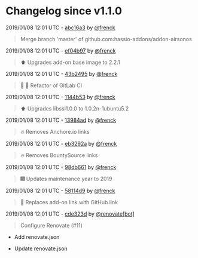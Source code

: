 # Changelog since v1.1.0

2019/01/08 12:01 UTC - [abc16a3](https://github.com/hassio-addons/addon-airsonos/commit/abc16a3336ce96d44b5f499d6b4f419f9dc45873) by [@frenck](https://github.com/frenck)
> Merge branch 'master' of github.com:hassio-addons/addon-airsonos 

2019/01/08 12:01 UTC - [ef04b97](https://github.com/hassio-addons/addon-airsonos/commit/ef04b97b81d09c54c065991e31783c27ec42a24a) by [@frenck](https://github.com/frenck)
> :arrow_up: Upgrades add-on base image to 2.2.1 

2019/01/08 12:01 UTC - [43b2495](https://github.com/hassio-addons/addon-airsonos/commit/43b24955ce37cb559d4511184662327f90678740) by [@frenck](https://github.com/frenck)
> :tractor: :rocket: Refactor of GitLab CI 

2019/01/08 12:01 UTC - [1144b53](https://github.com/hassio-addons/addon-airsonos/commit/1144b53031f7295070b30576c841f32721d98895) by [@frenck](https://github.com/frenck)
> :arrow_up: Upgrades libssl1.0.0 to 1.0.2n-1ubuntu5.2 

2019/01/08 12:01 UTC - [13984ad](https://github.com/hassio-addons/addon-airsonos/commit/13984ada9ec385f50fa7afe94e7965c2358ef79d) by [@frenck](https://github.com/frenck)
> :fire: Removes Anchore.io links 

2019/01/08 12:01 UTC - [eb3292a](https://github.com/hassio-addons/addon-airsonos/commit/eb3292a6f0420d12f2d854685b3077a18311e518) by [@frenck](https://github.com/frenck)
> :fire: Removes BountySource links 

2019/01/08 12:01 UTC - [98db661](https://github.com/hassio-addons/addon-airsonos/commit/98db661845390fa5776453ad57cfa6a869c33a7c) by [@frenck](https://github.com/frenck)
> :fireworks: Updates maintenance year to 2019 

2019/01/08 12:01 UTC - [58114d9](https://github.com/hassio-addons/addon-airsonos/commit/58114d98f78b29a2eae66f4fa8d487c0b4167345) by [@frenck](https://github.com/frenck)
> :tractor: Replaces add-on link with GitHub link 

2019/01/08 12:01 UTC - [cde323d](https://github.com/hassio-addons/addon-airsonos/commit/cde323d43d3b1b1afa21254735a8a6427000e23f) by [@renovate[bot]](https://github.com/apps/renovate)
> Configure Renovate (#11)

* Add renovate.json

* Update renovate.json 

